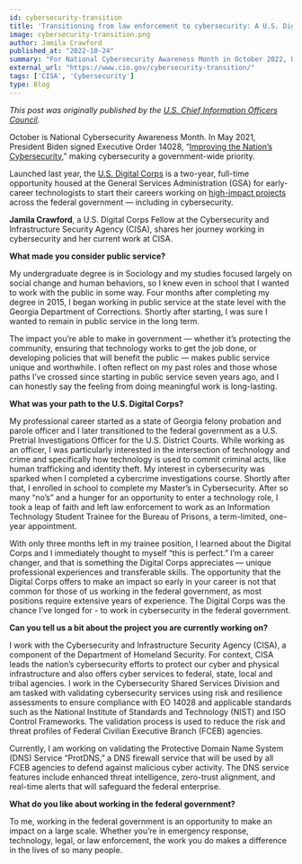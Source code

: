 ```yaml
---
id: cybersecurity-transition
title: 'Transitioning from law enforcement to cybersecurity: A U.S. Digital Corps Fellow’s journey'
image: cybersecurity-transition.png
author: Jamila Crawford
published_at: "2022-10-24"
summary: "For National Cybersecurity Awareness Month in October 2022, U.S. Digital Corps Fellow Jamila Crawford reflected on her public service career path from working as a probation and parole office in Georgia to working in cybersecurity at the Cybersecurity and Infrastructure Security Agency (CISA)."
external_url: "https://www.cio.gov/cybersecurity-transition/"
tags: ['CISA', 'Cybersecurity']
type: Blog
---
```

*This post was originally published by the [U.S. Chief Information Officers Council](https://www.cio.gov/cybersecurity-transition/).*

October is National Cybersecurity Awareness Month. In May 2021, President Biden signed Executive Order 14028, “[Improving the Nation’s Cybersecurity](https://www.whitehouse.gov/briefing-room/presidential-actions/2021/05/12/executive-order-on-improving-the-nations-cybersecurity/),” making cybersecurity a government-wide priority.

Launched last year, the [U.S. Digital Corps](https://digitalcorps.gsa.gov/) is a two-year, full-time opportunity housed at the General Services Administration (GSA) for early-career technologists to start their careers working on [high-impact projects](https://digitalcorps.gsa.gov/projects/) across the federal government — including in cybersecurity.

**Jamila Crawford**, a U.S. Digital Corps Fellow at the Cybersecurity and Infrastructure Security Agency (CISA), shares her journey working in cybersecurity and her current work at CISA.

**What made you consider public service?**

My undergraduate degree is in Sociology and my studies focused largely on social change and human behaviors, so I knew even in school that I wanted to work with the public in some way. Four months after completing my degree in 2015, I began working in public service at the state level with the Georgia Department of Corrections. Shortly after starting, I was sure I wanted to remain in public service in the long term.

The impact you’re able to make in government — whether it’s protecting the community, ensuring that technology works to get the job done, or developing policies that will benefit the public — makes public service unique and worthwhile. I often reflect on my past roles and those whose paths I’ve crossed since starting in public service seven years ago, and I can honestly say the feeling from doing meaningful work is long-lasting.

**What was your path to the U.S. Digital Corps?**

My professional career started as a state of Georgia felony probation and parole officer and I later transitioned to the federal government as a U.S. Pretrial Investigations Officer for the U.S. District Courts. While working as an officer, I was particularly interested in the intersection of technology and crime and specifically how technology is used to commit criminal acts, like human trafficking and identity theft. My interest in cybersecurity was sparked when I completed a cybercrime investigations course. Shortly after that, I enrolled in school to complete my Master’s in Cybersecurity. After so many “no’s” and a hunger for an opportunity to enter a technology role, I took a leap of faith and left law enforcement to work as an Information Technology Student Trainee for the Bureau of Prisons, a term-limited, one-year appointment.

With only three months left in my trainee position, I learned about the Digital Corps and I immediately thought to myself “this is perfect.” I’m a career changer, and that is something the Digital Corps appreciates — unique professional experiences and transferable skills. The opportunity that the Digital Corps offers to make an impact so early in your career is not that common for those of us working in the federal government, as most positions require extensive years of experience. The Digital Corps was the chance I’ve longed for - to work in cybersecurity in the federal government.

**Can you tell us a bit about the project you are currently working on?**

I work with the Cybersecurity and Infrastructure Security Agency (CISA), a component of the Department of Homeland Security. For context, CISA leads the nation’s cybersecurity efforts to protect our cyber and physical infrastructure and also offers cyber services to federal, state, local and tribal agencies. I work in the Cybersecurity Shared Services Division and am tasked with validating cybersecurity services using risk and resilience assessments to ensure compliance with EO 14028 and applicable standards such as the National Institute of Standards and Technology (NIST) and ISO Control Frameworks. The validation process is used to reduce the risk and threat profiles of Federal Civilian Executive Branch (FCEB) agencies.

Currently, I am working on validating the Protective Domain Name System (DNS) Service “ProtDNS,” a DNS firewall service that will be used by all FCEB agencies to defend against malicious cyber activity. The DNS service features include enhanced threat intelligence, zero-trust alignment, and real-time alerts that will safeguard the federal enterprise.

**What do you like about working in the federal government?**

To me, working in the federal government is an opportunity to make an impact on a large scale. Whether you’re in emergency response, technology, legal, or law enforcement, the work you do makes a difference in the lives of so many people.


